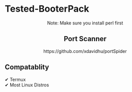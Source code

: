 # Tested-BooterPack

<center>Note: Make sure you install perl first</center>

<h2><center>Port Scanner</center></h2>
<center>https://github.com/xdavidhu/portSpider</center>

<h2>Compatablity</h2>
<div>✔ Termux
<div>✔ Most Linux Distros
